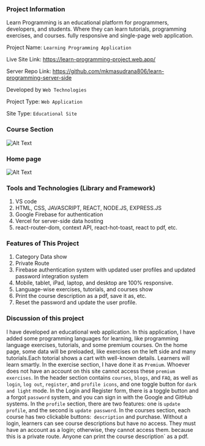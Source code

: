 ### Project Information

Learn Programming is an educational platform for programmers, developers, and students. Where they can learn tutorials, programming exercises, and courses. fully responsive and single-page web application. 

Project Name: `Learning Programming Application`

Live Site Link: https://learn-programming-project.web.app/

Server Repo Link: https://github.com/mkmasudrana806/learn-programming-server-side

Developed by `Web Technologies`

Project Type: `Web Application`

Site Type: `Educational Site`

### Course Section

![Alt Text](https://i.ibb.co/b2cNdCW/image.png)

### Home page

![Alt Text](https://i.ibb.co/xSFPFDT/image.png)

### Tools and Technologies (Library and Framework)
1. VS code
2.  HTML, CSS, JAVASCRIPT, REACT, NODE.JS, EXPRESS.JS
3. Google Firebase for authentication
4. Vercel for server-side data hosting
5. react-router-dom, context API, react-hot-toast, react to pdf, etc.
   
### Features of This Project
1. Category Data show
2. Private Route
3. Firebase authentication system with updated user profiles and updated password integration system
4.  Mobile, tablet, iPad, laptop, and desktop are 100% responsive.
5.  Language-wise exercises, tutorials, and courses show
6.  Print the course description as a pdf, save it as, etc.
7.  Reset the password and update the user profile.
   
### Discussion of this project
I have developed an educational web application. In this application, I have added some programming languages for learning, like programming language exercises, tutorials, and some premium courses.
On the home page, some data will be preloaded, like exercises on the left side and many tutorials.Each totorial shows a cart with well-known details. Learners will learn smartly.
In the exercise section, I have done it as `Premium`. Whoever does not have an account on this site cannot access these `premium exercises`.
In the header section contains `courses`, `blogs`, and `FAQ`, as well as `login`, `log out`, `register`, and `profile icons`, and one toggle button for `dark and light` mode.
In the Login and Register form, there is a toggle button and a forgot `password` system, and you can sign in with the Google and GitHub systems.
In the `profile` section, there are two features: one is `update profile`, and the second is `update password`.
In the courses section, each course has two clickable buttons:` description` and purchase. Without a login, learners can see course descriptions but have no access. They must have an account as a login; otherwise, they cannot access them. because this is a private route. Anyone can print the course description` as a pdf.
